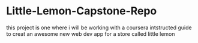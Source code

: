 # Little-Lemon-Capstone-Repo
this project is one where i will be working with a coursera intstructed guide to creat an awesome new web dev app for a store called little lemon
